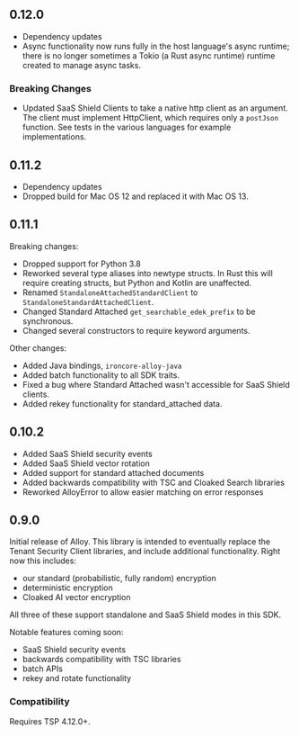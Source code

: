 ## 0.12.0

- Dependency updates
- Async functionality now runs fully in the host language's async runtime; there is no longer sometimes a Tokio (a Rust async runtime) runtime created to manage async tasks.

### Breaking Changes
- Updated SaaS Shield Clients to take a native http client as an argument. The client must implement HttpClient, which requires only a `postJson` function. See tests in the various languages for example implementations.

## 0.11.2

- Dependency updates
- Dropped build for Mac OS 12 and replaced it with Mac OS 13.

## 0.11.1

Breaking changes:

- Dropped support for Python 3.8
- Reworked several type aliases into newtype structs. In Rust this will require creating structs, but Python and Kotlin are unaffected.
- Renamed `StandaloneAttachedStandardClient` to `StandaloneStandardAttachedClient`.
- Changed Standard Attached `get_searchable_edek_prefix` to be synchronous.
- Changed several constructors to require keyword arguments.

Other changes:

- Added Java bindings, `ironcore-alloy-java`
- Added batch functionality to all SDK traits.
- Fixed a bug where Standard Attached wasn't accessible for SaaS Shield clients.
- Added rekey functionality for standard_attached data.

## 0.10.2

- Added SaaS Shield security events
- Added SaaS Shield vector rotation
- Added support for standard attached documents
- Added backwards compatibility with TSC and Cloaked Search libraries
- Reworked AlloyError to allow easier matching on error responses

## 0.9.0

Initial release of Alloy. This library is intended to eventually replace the Tenant Security Client libraries, and include additional functionality. Right now this includes:

- our standard (probabilistic, fully random) encryption
- deterministic encryption
- Cloaked AI vector encryption

All three of these support standalone and SaaS Shield modes in this SDK.

Notable features coming soon:

- SaaS Shield security events
- backwards compatibility with TSC libraries
- batch APIs
- rekey and rotate functionality

### Compatibility

Requires TSP 4.12.0+.
